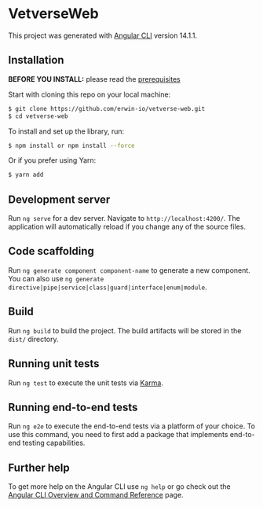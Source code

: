 # VetverseWeb

This project was generated with [Angular CLI](https://github.com/angular/angular-cli) version 14.1.1.

## Installation

**BEFORE YOU INSTALL:** please read the [prerequisites](#prerequisites)

Start with cloning this repo on your local machine:

```sh
$ git clone https://github.com/erwin-io/vetverse-web.git
$ cd vetverse-web
```

To install and set up the library, run:

```sh
$ npm install or npm install --force
```

Or if you prefer using Yarn:

```sh
$ yarn add
```

## Development server

Run `ng serve` for a dev server. Navigate to `http://localhost:4200/`. The application will automatically reload if you change any of the source files.

## Code scaffolding

Run `ng generate component component-name` to generate a new component. You can also use `ng generate directive|pipe|service|class|guard|interface|enum|module`.

## Build

Run `ng build` to build the project. The build artifacts will be stored in the `dist/` directory.

## Running unit tests

Run `ng test` to execute the unit tests via [Karma](https://karma-runner.github.io).

## Running end-to-end tests

Run `ng e2e` to execute the end-to-end tests via a platform of your choice. To use this command, you need to first add a package that implements end-to-end testing capabilities.

## Further help

To get more help on the Angular CLI use `ng help` or go check out the [Angular CLI Overview and Command Reference](https://angular.io/cli) page.
